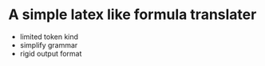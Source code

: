 # A simple latex like formula translater
+ limited token kind
+ simplify grammar
+ rigid output format
